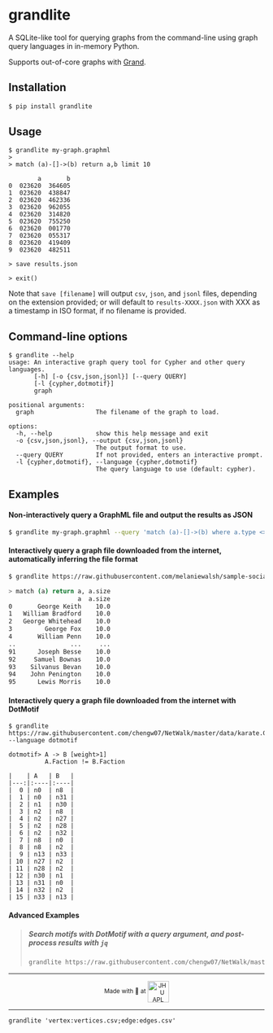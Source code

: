 # grandlite

A SQLite-like tool for querying graphs from the command-line using graph query languages in in-memory Python.

Supports out-of-core graphs with [Grand](https://github.com/aplbrain/grand).

## Installation

```bash
$ pip install grandlite
```

## Usage

```
$ grandlite my-graph.graphml
>
> match (a)-[]->(b) return a,b limit 10

        a       b
0  023620  364605
1  023620  438847
2  023620  462336
3  023620  962055
4  023620  314820
5  023620  755250
6  023620  001770
7  023620  055317
8  023620  419409
9  023620  482511

> save results.json

> exit()
```

Note that `save [filename]` will output `csv`, `json`, and `jsonl` files, depending on the extension provided; or will default to `results-XXXX.json` with XXX as a timestamp in ISO format, if no filename is provided.

## Command-line options

```
$ grandlite --help
usage: An interactive graph query tool for Cypher and other query languages.
       [-h] [-o {csv,json,jsonl}] [--query QUERY]
       [-l {cypher,dotmotif}]
       graph

positional arguments:
  graph                 The filename of the graph to load.

options:
  -h, --help            show this help message and exit
  -o {csv,json,jsonl}, --output {csv,json,jsonl}
                        The output format to use.
  --query QUERY         If not provided, enters an interactive prompt.
  -l {cypher,dotmotif}, --language {cypher,dotmotif}
                        The query language to use (default: cypher).
```

## Examples

#### Non-interactively query a GraphML file and output the results as JSON

```bash
$ grandlite my-graph.graphml --query 'match (a)-[]->(b) where a.type <> 1 return a,b limit 10' -o json
```

#### Interactively query a graph file downloaded from the internet, automatically inferring the file format

```bash
$ grandlite https://raw.githubusercontent.com/melaniewalsh/sample-social-network-datasets/master/sample-datasets/quakers/quakers-network.graphml

> match (a) return a, a.size
                   a  a.size
0       George Keith    10.0
1   William Bradford    10.0
2   George Whitehead    10.0
3         George Fox    10.0
4       William Penn    10.0
..               ...     ...
91      Joseph Besse    10.0
92     Samuel Bownas    10.0
93    Silvanus Bevan    10.0
94    John Penington    10.0
95      Lewis Morris    10.0
```

#### Interactively query a graph file downloaded from the internet with DotMotif

```
$ grandlite https://raw.githubusercontent.com/chengw07/NetWalk/master/data/karate.GraphML --language dotmotif

dotmotif> A -> B [weight>1]
          A.Faction != B.Faction

|    | A   | B   |
|---:|:----|:----|
|  0 | n0  | n8  |
|  1 | n0  | n31 |
|  2 | n1  | n30 |
|  3 | n2  | n8  |
|  4 | n2  | n27 |
|  5 | n2  | n28 |
|  6 | n2  | n32 |
|  7 | n8  | n0  |
|  8 | n8  | n2  |
|  9 | n13 | n33 |
| 10 | n27 | n2  |
| 11 | n28 | n2  |
| 12 | n30 | n1  |
| 13 | n31 | n0  |
| 14 | n32 | n2  |
| 15 | n33 | n13 |
```

#### Advanced Examples

> ##### Search motifs with DotMotif with a query argument, and post-process results with `jq`
>
> ```bash
> grandlite https://raw.githubusercontent.com/chengw07/NetWalk/master/data/karate.GraphML --language dotmotif -o jsonl --query 'A->B [weight>5]' | jq '.A'
> ```

---

<p align='center'><small>Made with 💙 at <a href='http://www.jhuapl.edu/'><img alt='JHU APL' align='center' src='https://user-images.githubusercontent.com/693511/62956859-a967ca00-bdc1-11e9-998e-3888e8a24e86.png' height='42px'></a></small></p>

---

```
grandlite 'vertex:vertices.csv;edge:edges.csv'
```
